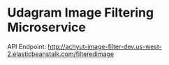 # Udagram Image Filtering Microservice

API Endpoint: http://achyut-image-filter-dev.us-west-2.elasticbeanstalk.com/filteredimage